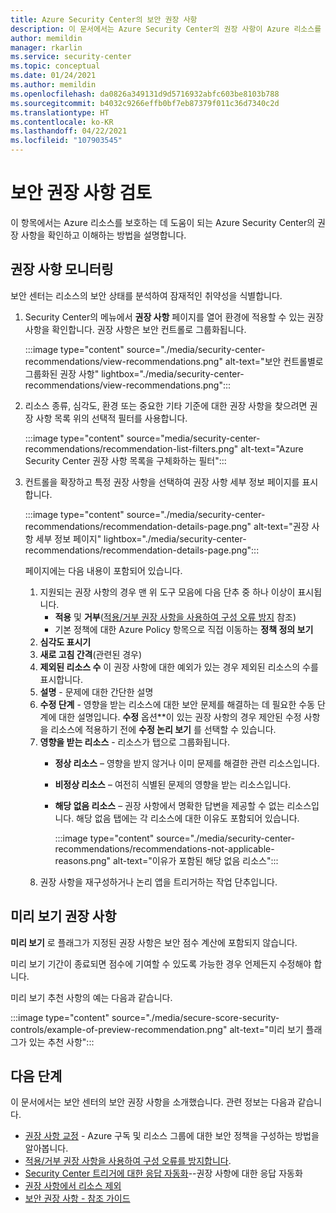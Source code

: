 ```yaml
---
title: Azure Security Center의 보안 권장 사항
description: 이 문서에서는 Azure Security Center의 권장 사항이 Azure 리소스를 보호하고 보안 정책을 준수하는 데 어떤 도움이 되는지 알아봅니다.
author: memildin
manager: rkarlin
ms.service: security-center
ms.topic: conceptual
ms.date: 01/24/2021
ms.author: memildin
ms.openlocfilehash: da0826a349131d9d5716932abfc603be8103b788
ms.sourcegitcommit: b4032c9266effb0bf7eb87379f011c36d7340c2d
ms.translationtype: HT
ms.contentlocale: ko-KR
ms.lasthandoff: 04/22/2021
ms.locfileid: "107903545"
---
```

# <a name="review-your-security-recommendations"></a>보안 권장 사항 검토

이 항목에서는 Azure 리소스를 보호하는 데 도움이 되는 Azure Security Center의 권장 사항을 확인하고 이해하는 방법을 설명합니다.

## <a name="monitor-recommendations"></a>권장 사항 모니터링 <a name="monitor-recommendations"></a>

보안 센터는 리소스의 보안 상태를 분석하여 잠재적인 취약성을 식별합니다. 

1. Security Center의 메뉴에서 **권장 사항** 페이지를 열어 환경에 적용할 수 있는 권장 사항을 확인합니다. 권장 사항은 보안 컨트롤로 그룹화됩니다.

    :::image type="content" source="./media/security-center-recommendations/view-recommendations.png" alt-text="보안 컨트롤별로 그룹화된 권장 사항" lightbox="./media/security-center-recommendations/view-recommendations.png":::

1. 리소스 종류, 심각도, 환경 또는 중요한 기타 기준에 대한 권장 사항을 찾으려면 권장 사항 목록 위의 선택적 필터를 사용합니다.

    :::image type="content" source="media/security-center-recommendations/recommendation-list-filters.png" alt-text="Azure Security Center 권장 사항 목록을 구체화하는 필터":::

1. 컨트롤을 확장하고 특정 권장 사항을 선택하여 권장 사항 세부 정보 페이지를 표시합니다.

    :::image type="content" source="./media/security-center-recommendations/recommendation-details-page.png" alt-text="권장 사항 세부 정보 페이지" lightbox="./media/security-center-recommendations/recommendation-details-page.png":::

    페이지에는 다음 내용이 포함되어 있습니다.

    1. 지원되는 권장 사항의 경우 맨 위 도구 모음에 다음 단추 중 하나 이상이 표시됩니다.
        - **적용** 및 **거부**([적용/거부 권장 사항을 사용하여 구성 오류 방지](prevent-misconfigurations.md) 참조)
        - 기본 정책에 대한 Azure Policy 항목으로 직접 이동하는 **정책 정의 보기**
    1. **심각도 표시기**
    1. **새로 고침 간격**(관련된 경우)
    1. **제외된 리소스 수** 이 권장 사항에 대한 예외가 있는 경우 제외된 리소스의 수를 표시합니다.
    1. **설명** - 문제에 대한 간단한 설명
    1. **수정 단계** - 영향을 받는 리소스에 대한 보안 문제를 해결하는 데 필요한 수동 단계에 대한 설명입니다. **수정** 옵션**이 있는 권장 사항의 경우 제안된 수정 사항을 리소스에 적용하기 전에 **수정 논리 보기** 를 선택할 수 있습니다.
    1. **영향을 받는 리소스** - 리소스가 탭으로 그룹화됩니다.
        - **정상 리소스** – 영향을 받지 않거나 이미 문제를 해결한 관련 리소스입니다.
        - **비정상 리소스** – 여전히 식별된 문제의 영향을 받는 리소스입니다.
        - **해당 없음 리소스** – 권장 사항에서 명확한 답변을 제공할 수 없는 리소스입니다. 해당 없음 탭에는 각 리소스에 대한 이유도 포함되어 있습니다. 

            :::image type="content" source="./media/security-center-recommendations/recommendations-not-applicable-reasons.png" alt-text="이유가 포함된 해당 없음 리소스":::
    1. 권장 사항을 재구성하거나 논리 앱을 트리거하는 작업 단추입니다.

## <a name="preview-recommendations"></a>미리 보기 권장 사항

**미리 보기** 로 플래그가 지정된 권장 사항은 보안 점수 계산에 포함되지 않습니다.

미리 보기 기간이 종료되면 점수에 기여할 수 있도록 가능한 경우 언제든지 수정해야 합니다.

미리 보기 추천 사항의 예는 다음과 같습니다.

:::image type="content" source="./media/secure-score-security-controls/example-of-preview-recommendation.png" alt-text="미리 보기 플래그가 있는 추천 사항":::
 
## <a name="next-steps"></a>다음 단계

이 문서에서는 보안 센터의 보안 권장 사항을 소개했습니다. 관련 정보는 다음과 같습니다.

- [권장 사항 교정](security-center-remediate-recommendations.md) - Azure 구독 및 리소스 그룹에 대한 보안 정책을 구성하는 방법을 알아봅니다.
- [적용/거부 권장 사항을 사용하여 구성 오류를 방지합니다](prevent-misconfigurations.md).
- [Security Center 트리거에 대한 응답 자동화](workflow-automation.md)--권장 사항에 대한 응답 자동화
- [권장 사항에서 리소스 제외](exempt-resource.md)
- [보안 권장 사항 - 참조 가이드](recommendations-reference.md)